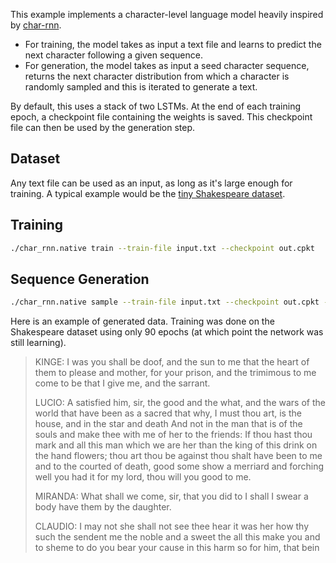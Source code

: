 This example implements a character-level language model heavily inspired 
by [char-rnn](https://github.com/karpathy/char-rnn).
- For training, the model takes as input a text file and learns to predict the next character following
a given sequence.
- For generation, the model takes as input a seed character sequence, returns the next character distribution
from which a character is randomly sampled and this is iterated to generate a text.

By default, this uses a stack of two LSTMs. At the end of each training epoch, a checkpoint file containing
the weights is saved. This checkpoint file can then be used by the generation step.

## Dataset

Any text file can be used as an input, as long as it's large enough for training.
A typical example would be the
[tiny Shakespeare dataset](https://raw.githubusercontent.com/karpathy/char-rnn/master/data/tinyshakespeare/input.txt).

## Training

```bash
./char_rnn.native train --train-file input.txt --checkpoint out.cpkt
```

## Sequence Generation
```bash
./char_rnn.native sample --train-file input.txt --checkpoint out.cpkt --seed KING
```

Here is an example of generated data. Training was done on the Shakespeare dataset using only 90 epochs
(at which point the network was still learning).
> KINGE:
> I was you shall be doof, and the sun to me that the heart of them to please and mother, for your prison, and the trimimous to me come to be that I give me, and the sarrant.
> 
> LUCIO:
> A satisfied him, sir, the good and the what, and the wars of the world that have been as a sacred that why, I must thou art, is the house, and in the star and death
> And not in the man that is of the souls and make thee with me of her to the friends:
> If thou hast thou mark and all this man which we are her than the king of this drink on the hand flowers; thou art thou be against thou shalt have been to me and to the courted of death, good some show a merriard and forching well you had it for my lord, thou will you good to me.
> 
> MIRANDA:
> What shall we come, sir, that you did to I shall I swear a body have them by the daughter.
> 
> CLAUDIO:
> I may not she shall not see thee hear it was her how thy such the sendent me the noble and a sweet the all this make you and to sheme to do you bear your cause in this harm so for him, that bein


